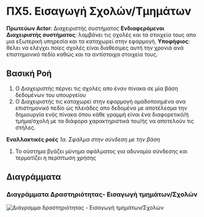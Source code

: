 # ΠΧ5. Εισαγωγή Σχολών/Τμημάτων

**Πρωτεύων Actor**: Διαχειριστής συστήματος
**Ενδιαφερόμενοι**
**Διαχειριστής συστήματος**: λαμβάνει τις σχολές και τα στοιχεία τους απο μια εξωτερική
υπηρεσία και τα καταχωρεί στην εφαρμογή.
**Υποφήφιος**: θέλει να ελέγχει ποίες σχολές είναι διαθέσιμες αυτή την χρονιά
ανά επιστημονικό πεδίο καθώς και τα αντίστοιχα στοιχεία τους.

## Βασική Ροή
1. Ο Διαχειριστής πέρνει τις σχολές απο έναν πίνακα σε μία βάση δεδομένων
του υπουργείου
2. Ο Διαχειριστής τις καταχωρεί στην εφαρμογή ομαδοποιημένα ανα επιστημονικό πεδίο
ώς πλειάδες απο δεδομένα με αποτέλεσμα την δημιουργία ενός πίνακα όπου κάθε γραμμή
είναι ένα διαφορετικό/ή τμήμα/σχολή με τα διάφορα χαρακτηριστικά του/ής να αποτελούν τις στήλες.

**Εναλλακτικές ροές**
*1α. Σφάλμα στην σύνδεση με την βάση*
1. Το σύστημα βγάζει μύνημα σφάλματος για αδυναμία σύνδεσης και τερματίζει η περίπτωση χρήσης


## Διαγράμματα
### Διαγράμματα Δραστηριότητας- Εισαγωγή τμημάτων/Σχολών 

![Διάγραμμα δραστηριότητας - Εισαγωγή τμημάτων/Σχολών](uml/requirements/)
